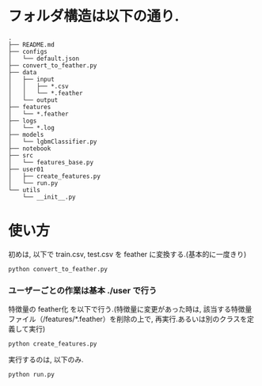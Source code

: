 # フォルダ構造は以下の通り.
```
.
├── README.md
├── configs
│   └── default.json
├── convert_to_feather.py
├── data
│   ├── input
│   │   ├── *.csv
│   │   └── *.feather
│   └── output
├── features
│   └── *.feather
├── logs
│   └── *.log
├── models
│   └── lgbmClassifier.py
├── notebook
├── src
│   └── features_base.py
├── user01
│   ├── create_features.py
│   └── run.py
└── utils
    └── __init__.py
```

# 使い方
初めは, 以下で train.csv, test.csv を feather に変換する.(基本的に一度きり)
```
python convert_to_feather.py
```
### ユーザーごとの作業は基本 ./user で行う
特徴量の feather化 を以下で行う.(特徴量に変更があった時は, 該当する特徴量ファイル（/features/*.feather）を削除の上で, 再実行.あるいは別のクラスを定義して実行)
```
python create_features.py
```
実行するのは, 以下のみ.
```
python run.py
```
